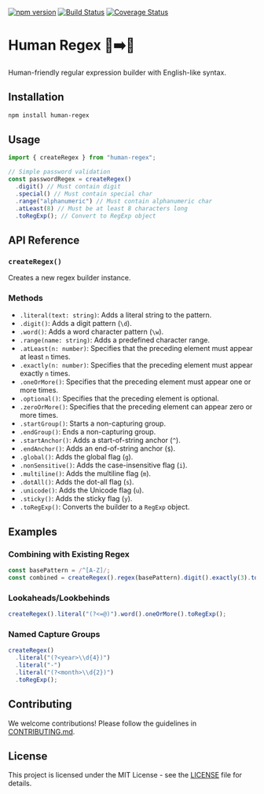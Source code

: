 [![npm version](https://img.shields.io/npm/v/human-regex.svg)](https://www.npmjs.com/package/human-regex)
[![Build Status](https://github.com/rajibola/human-regex/actions/workflows/test.yml/badge.svg)](https://github.com/rajibola/human-regex/actions)
[![Coverage Status](https://coveralls.io/repos/github/rajibola/human-regex/badge.svg)](https://coveralls.io/github/rajibola/human-regex)

# Human Regex 🤖➡️👤

Human-friendly regular expression builder with English-like syntax.

## Installation

```bash
npm install human-regex
```

## Usage

```javascript
import { createRegex } from "human-regex";

// Simple password validation
const passwordRegex = createRegex()
  .digit() // Must contain digit
  .special() // Must contain special char
  .range("alphanumeric") // Must contain alphanumeric char
  .atLeast(8) // Must be at least 8 characters long
  .toRegExp(); // Convert to RegExp object
```

## API Reference

### `createRegex()`

Creates a new regex builder instance.

### Methods

- `.literal(text: string)`: Adds a literal string to the pattern.
- `.digit()`: Adds a digit pattern (`\d`).
- `.word()`: Adds a word character pattern (`\w`).
- `.range(name: string)`: Adds a predefined character range.
- `.atLeast(n: number)`: Specifies that the preceding element must appear at least `n` times.
- `.exactly(n: number)`: Specifies that the preceding element must appear exactly `n` times.
- `.oneOrMore()`: Specifies that the preceding element must appear one or more times.
- `.optional()`: Specifies that the preceding element is optional.
- `.zeroOrMore()`: Specifies that the preceding element can appear zero or more times.
- `.startGroup()`: Starts a non-capturing group.
- `.endGroup()`: Ends a non-capturing group.
- `.startAnchor()`: Adds a start-of-string anchor (`^`).
- `.endAnchor()`: Adds an end-of-string anchor (`$`).
- `.global()`: Adds the global flag (`g`).
- `.nonSensitive()`: Adds the case-insensitive flag (`i`).
- `.multiline()`: Adds the multiline flag (`m`).
- `.dotAll()`: Adds the dot-all flag (`s`).
- `.unicode()`: Adds the Unicode flag (`u`).
- `.sticky()`: Adds the sticky flag (`y`).
- `.toRegExp()`: Converts the builder to a `RegExp` object.

## Examples

### Combining with Existing Regex

```javascript
const basePattern = /^[A-Z]/;
const combined = createRegex().regex(basePattern).digit().exactly(3).toRegExp();
```

### Lookaheads/Lookbehinds

```javascript
createRegex().literal("(?<=@)").word().oneOrMore().toRegExp();
```

### Named Capture Groups

```javascript
createRegex()
  .literal("(?<year>\\d{4})")
  .literal("-")
  .literal("(?<month>\\d{2})")
  .toRegExp();
```

## Contributing

We welcome contributions! Please follow the guidelines in [CONTRIBUTING.md](CONTRIBUTING.md).

## License

This project is licensed under the MIT License - see the [LICENSE](LICENSE) file for details.
